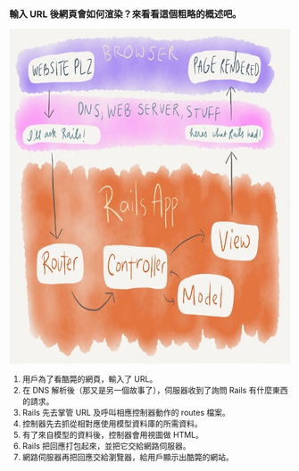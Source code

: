 ### 輸入 URL 後網頁會如何渲染？來看看這個粗略的概述吧。

<img src="img/request-cycle.jpg" height="600px">

1. 用戶為了看酷斃的網頁，輸入了 URL。
2. 在 DNS 解析後（那又是另一個故事了），伺服器收到了詢問 Rails 有什麼東西的請求。
3. Rails 先去掌管 URL 及呼叫相應控制器動作的 routes 檔案。
4. 控制器先去抓從相對應使用模型資料庫的所需資料。
5. 有了來自模型的資料後，控制器會用視圖做 HTML。
6. Rails 把回應打包起來，並把它交給網路伺服器。
7. 網路伺服器再把回應交給瀏覽器，給用戶顯示出酷斃的網站。
